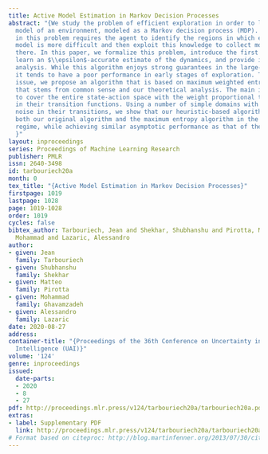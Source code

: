 ```yaml
---
title: Active Model Estimation in Markov Decision Processes
abstract: "{We study the problem of efficient exploration in order to learn an accurate
  model of an environment, modeled as a Markov decision process (MDP). Efficient exploration
  in this problem requires the agent to identify the regions in which estimating the
  model is more difficult and then exploit this knowledge to collect more samples
  there. In this paper, we formalize this problem, introduce the first algorithm to
  learn an $\\epsilon$-accurate estimate of the dynamics, and provide its sample complexity
  analysis. While this algorithm enjoys strong guarantees in the large-sample regime,
  it tends to have a poor performance in early stages of exploration. To address this
  issue, we propose an algorithm that is based on maximum weighted entropy, a heuristic
  that stems from common sense and our theoretical analysis. The main idea here is
  to cover the entire state-action space with the weight proportional to the noise
  in their transition functions. Using a number of simple domains with heterogeneous
  noise in their transitions, we show that our heuristic-based algorithm outperforms
  both our original algorithm and the maximum entropy algorithm in the small sample
  regime, while achieving similar asymptotic performance as that of the original algorithm.
  }"
layout: inproceedings
series: Proceedings of Machine Learning Research
publisher: PMLR
issn: 2640-3498
id: tarbouriech20a
month: 0
tex_title: "{Active Model Estimation in Markov Decision Processes}"
firstpage: 1019
lastpage: 1028
page: 1019-1028
order: 1019
cycles: false
bibtex_author: Tarbouriech, Jean and Shekhar, Shubhanshu and Pirotta, Matteo and Ghavamzadeh,
  Mohammad and Lazaric, Alessandro
author:
- given: Jean
  family: Tarbouriech
- given: Shubhanshu
  family: Shekhar
- given: Matteo
  family: Pirotta
- given: Mohammad
  family: Ghavamzadeh
- given: Alessandro
  family: Lazaric
date: 2020-08-27
address: 
container-title: "{Proceedings of the 36th Conference on Uncertainty in Artificial
  Intelligence (UAI)}"
volume: '124'
genre: inproceedings
issued:
  date-parts:
  - 2020
  - 8
  - 27
pdf: http://proceedings.mlr.press/v124/tarbouriech20a/tarbouriech20a.pdf
extras:
- label: Supplementary PDF
  link: http://proceedings.mlr.press/v124/tarbouriech20a/tarbouriech20a-supp.pdf
# Format based on citeproc: http://blog.martinfenner.org/2013/07/30/citeproc-yaml-for-bibliographies/
---
```

